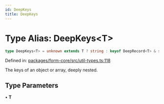 ```yaml
---
id: DeepKeys
title: DeepKeys
---
```


<!-- DO NOT EDIT: this page is autogenerated from the type comments -->

# Type Alias: DeepKeys\<T\>

```ts
type DeepKeys<T> = unknown extends T ? string : keyof DeepRecord<T> & string;
```

Defined in: [packages/form-core/src/util-types.ts:118](https://github.com/TanStack/form/blob/main/packages/form-core/src/util-types.ts#L118)

The keys of an object or array, deeply nested.

## Type Parameters

• **T**

